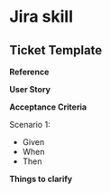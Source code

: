 # Jira skill

## Ticket Template

**Reference** 

**User Story**

**Acceptance Criteria**

Scenario 1: 

* Given
* When
* Then

**Things to clarify** 

